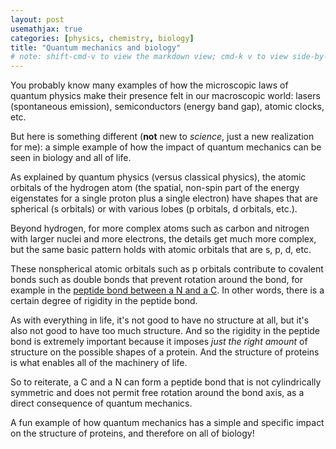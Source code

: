 ```yaml
---
layout: post
usemathjax: true
categories: [physics, chemistry, biology]
title: "Quantum mechanics and biology"
# note: shift-cmd-v to view the markdown view; cmd-k v to view side-by-side, then can do 'toggle preview locking' command in the 3 dots in the preview tab
---
```


You probably know many examples of how the microscopic laws of quantum physics make their presence felt in our macroscopic world: lasers (spontaneous emission), semiconductors (energy band gap), atomic clocks, etc.

But here is something different (**not** new to _science_, just a new realization for me): a simple example of how the impact of quantum mechanics can be seen in biology and all of life.

As explained by quantum physics (versus classical physics), the atomic orbitals of the hydrogen atom (the spatial, non-spin part of the energy eigenstates for a single proton plus a single electron) have shapes that are spherical (s orbitals) or with various lobes (p orbitals, d orbitals, etc.).

Beyond hydrogen, for more complex atoms such as carbon and nitrogen with larger nuclei and more electrons, the details get much more complex, but the same basic pattern holds with atomic orbitals that are s, p, d, etc. 

These nonspherical atomic orbitals such as p orbitals contribute to covalent bonds such as double bonds that prevent rotation around the bond, for example in the [peptide bond between a N and a C](https://en.wikipedia.org/wiki/Peptide_bond#Cis/trans_isomers_of_the_peptide_group). In other words, there is a certain degree of rigidity in the peptide bond. 

As with everything in life, it's not good to have no structure at all, but it's also not good to have too much structure. And so the rigidity in the peptide bond is extremely important because it imposes *just the right amount* of structure on the possible shapes of a protein. And the structure of proteins is what enables all of the machinery of life. 

So to reiterate, a C and a N can form a peptide bond that is not cylindrically symmetric and does not permit free rotation around the bond axis, as a direct consequence of quantum mechanics.

A fun example of how quantum mechanics has a simple and specific impact on the structure of proteins, and therefore on all of biology!
